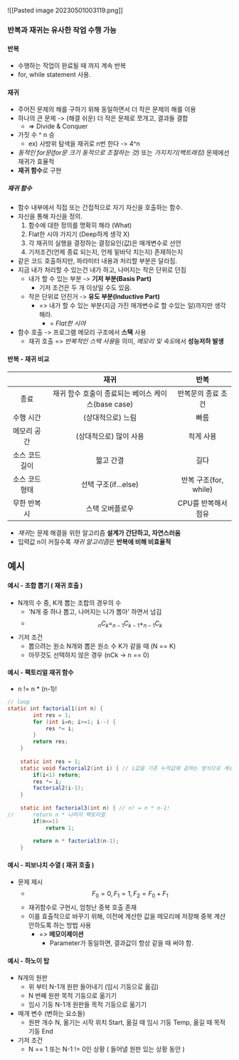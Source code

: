 ![[Pasted image 20230501003119.png]]
### 반복과 재귀는 유사한 작업 수행 가능
#### 반복
- 수행하는 작업이 완료될 때 까지 계속 반복
- for, while statement 사용.
#### 재귀
- 주어진 문제의 해를 구하기 위해 동일하면서 더 작은 문제의 해를 이용
- 하나의 큰 문제 -> (해결 쉬운) 더 작은 문제로 쪼개고, 결과들 결합
	- => Divide & Conquer
- 가짓 수 ^ n 승
	- ex) 사방위 탐색을 재귀로 n번 한다 -> 4^n
- *동적인 for문(for문 크기 동적으로 조절하는 것)* 또는 *가지치기(백트래킹)* 문제에선 재귀가 효율적
- **재귀 함수**로 구현
##### 재귀 함수
- 함수 내부에서 직접 또는 간접적으로 자기 자신을 호출하는 함수.
- 자신을 통해 자신을 정의.
	1. 함수에 대한 정의를 명확히 해라 (What)
	2. Flat한 시야 가지기 (Deep하게 생각 X)
	3. 각 재귀의 실행을 결정하는 결정요인(값)은 매개변수로 선언
	4. 기저조건(언제 종료 되는지, 언제 밑바닥 치는지) 존재하는지
- 같은 코드 호출하지만, 파라미터 내용과 처리할 부분은 달라짐.
- 지금 내가 처리할 수 있는건 내가 하고, 나머지는 작은 단위로 던짐
	- 내가 할 수 있는 부분 -> **기저 부분(Basis Part)**
		- 기저 조건은 두 개 이상일 수도 있음.
	- 작은 단위로 던진거 -> **유도 부분(Inductive Part)**
		- => 내가 할 수 있는 부분(지금 가진 매개변수로 할 수있는 일)까지만 생각해라.
			- = *Flat한 시야*
- 함수 호출 -> 프로그램 메모리 구조에서 **스택** 사용
	- 재귀 호출 => *반복적인 스택 사용*을 의미, *메모리 및 속도*에서 **성능저하 발생**
#### 반복 - 재귀 비교
|                |                        재귀                        |         반복          |
|:--------------:|:--------------------------------------------------:|:---------------------:|
|      종료      | 재귀 함수 호출이 종료되는 베이스 케이스(base case) |  반복문의 종료 조건   |
|   수행 시간    |                 (상대적으로) 느림                  |         빠름          |
|  메모리 공간   |               (상대적으로) 많이 사용               |       적게 사용       |
| 소스 코드 길이 |                     짧고 간결                      |         길다          |
| 소스 코드 형태 |                선택 구조(if...else)                | 반복 구조(for, while) |
|  무한 반복시   |                  스택 오버플로우                   |  CPU를 반복해서 점유  |
- *재귀*는 문제 해결을 위한 알고리즘 **설계가 간단하고, 자연스러움**
- 입력값 n이 커질수록 *재귀 알고리즘*은 **반복에 비해 비효율적**
## 예시
#### 예시 - 조합 뽑기 ( 재귀 호출 )
- N개의 수 중, K개 뽑는 조합의 경우의 수
	- 'N개 중 하나 뽑고, 나머지는 니가 뽑아' 하면서 넘김
	- $$ _{n}C_{k} = _{n-1}C_{k-1} + _{n-1}C_{k}$$
- 기저 조건
	- 뽑으려는 원소 N개와 뽑은 원소 수 K가 같을 때 (N == K)
	- 아무것도 선택하지 않은 경우 (nCk -> n == 0)
#### 예시 - 팩토리얼 재귀 함수
- n != n * (n-1)!
```java
// loop
static int factorial1(int n) {
		int res = 1;
		for (int i=n; i>=1; i--) {
			res *= i;
		}
		return res;
	}
	
	static int res = 1;
	static void factorial2(int i) { // i값을 기존 누적값에 곱하는 방식으로 계승을 구한다.
		if(i<1) return;
		res *= i;
		factorial2(i-1);
	}
	
	static int factorial3(int n) { // n! = n * n-1!
//		return n * 나머지 팩토리얼 
		if(n<=1)
			return 1;
	
		return n * factorial3(n-1);
	}
```
#### 예시 - 피보나치 수열 ( 재귀 호출 )
- 문제 제시
	- $$ F_{0} = 0, F_{1} = 1, F_{2} = F_{0}+F_{1} $$
	- 재귀함수로 구현시, 엄청난 중복 호출 존재
	- 이를 효츌적으로 바꾸기 위해, 이전에 계산한 값을 메모리에 저장해 중복 계산 안하도록 하는 방법 사용
		- => **메모이제이션**
			- Parameter가 동일하면, 결과값이 항상 같을 때 써야 함.
#### 예시 - 하노이 탑
- N개의 원판
	- 위 부터 N-1개 원판 들어내기 (임시 기둥으로 옮김)
	- N 번째 원판 목적 기둥으로 옮기기
	- 임시 기둥 N-1개 원판들 목적 기둥으로 옮기기
- 매개 변수 (변하는 요소들)
	- 원판 개수 N, 옮기는 시작 위치 Start, 옮길 때 임시 기둥 Temp, 옮길 때 목적 기둥 End
- 기저 조건
	- N == 1 또는 N-1 != 0인 상황 ( 들어낼 원판 있는 상황 동안 )
